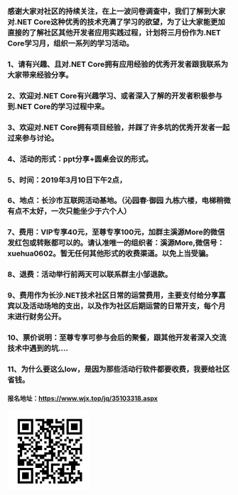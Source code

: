 ### 感谢大家对社区的持续关注，在上一波问卷调查中，我们了解到大家对.NET Core这种优秀的技术充满了学习的欲望，为了让大家能更加直接的了解社区其他开发者应用实践过程，计划将三月份作为.NET Core学习月，组织一系列的学习活动。
### 1、请有兴趣、且对.NET Core拥有应用经验的优秀开发者跟我联系为大家带来经验分享。
### 2、欢迎对.NET Core有兴趣学习、或者深入了解的开发者积极参与到.NET Core的学习过程中来。
### 3、欢迎对.NET Core拥有项目经验，并踩了许多坑的优秀开发者一起过来参与讨论。
### 4、活动的形式：ppt分享+圆桌会议的形式。
### 5、时间：2019年3月10日下午2点，
### 6、地点：长沙市互联网活动基地。（沁园春·御园 九栋六楼，电梯稍微有点不太好，一次只能坐少于六个人）
### 7、费用：VIP专享40元，至尊专享100元，加群主溪源More的微信发红包或转账都可以的。请认准唯一的组织者：溪源More,微信号：xuehua0602。暂无任何其他形式的收费渠道。以免上当受骗。
### 8、退费：活动举行前两天可以联系群主小邹退款。
### 9、费用作为长沙.NET技术社区日常的运营费用，主要支付给分享嘉宾以及活动场地的支出，以及作为社区后期运营的日常开支，每个月末进行财务公开。
### 10、票价说明：至尊专享可参与会后的聚餐，跟其他开发者深入交流技术中遇到的坑....
### 11、为什么要这么low，是因为那些活动行软件都要收费，我要给社区省钱。
#### 报名地址：https://www.wjx.top/jq/35103318.aspx
![avatar](https://github.com/china-net-community/changsha-community-huodong/blob/master/docs/%E6%8A%A5%E5%90%8D%E4%BA%8C%E7%BB%B4%E7%A0%81.png) 



